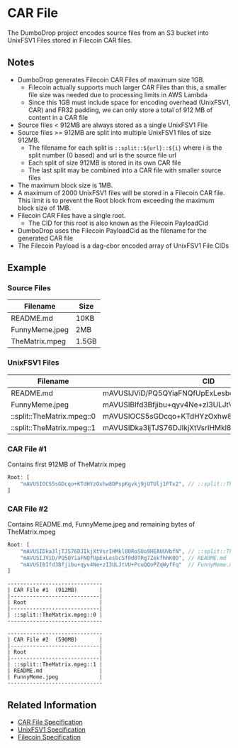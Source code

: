 # CAR File 

The DumboDrop project encodes source files from an S3 bucket into UnixFSV1 Files stored in Filecoin CAR files.

## Notes

* DumboDrop generates Filecoin CAR Files of maximum size 1GB.  
  * Filecoin actually supports much larger CAR Files than this, a smaller file size was needed due to processing limits in AWS Lambda
  * Since this 1GB must include space for encoding overhead (UnixFSV1, CAR) and FR32 padding, we can only store a total of 912 MB of content in a CAR file
* Source files < 912MB are always stored as a single UnixFSV1 File
* Source files >= 912MB are split into multiple UnixFSV1 files of size 912MB.
  * The filename for each split is `::split::${url}::${i}` where i is the split number (0 based) and url is the source file url 
  * Each split of size 912MB is stored in its own CAR file
  * The last split may be combined into a CAR file with smaller source files
* The maximum block size is 1MB.
* A maximum of 2000 UnixFSV1 files will be stored in a Filecoin CAR file.  This limit is to prevent the Root block from exceeding the maximum 
  block size of 1MB.
* Filecoin CAR Files have a single root. 
  * The CID for this root is also known as the Filecoin PayloadCid
* DumboDrop uses the Filecoin PayloadCid as the filename for the generated CAR file
* The Filecoin Payload is a dag-cbor encoded array of UnixFSV1 File CIDs

## Example

### Source Files

| Filename       | Size     |
| -------------- | -------- |
| README.md      | 10KB     |
| FunnyMeme.jpeg | 2MB      |
| TheMatrix.mpeg | 1.5GB    |


### UnixFSV1 Files

| Filename                   | CID                                               | Size   |
| -------------------------- | ------------------------------------------------- | ------ |
| README.md                  | mAVUSIJViD/PQ5QYiaFNQfUpExLesbcSf0d0TRg7ZekfhhK0D | 10KB   |
| FunnyMeme.jpeg             | mAVUSIBIfd3Bfjibu+qyv4Ne+zI3ULJtVU+PcuQQoPZqWyfFq | 2MB    |
| ::split::TheMatrix.mpeg::0 | mAVUSIOCS5sGDcqo+KTdHYzOxhw8DPspKgvkj9jUTUlj1FTx2 | 912MB  |
| ::split::TheMatrix.mpeg::1 | mAVUSIDka3ljTJS76DJIkjXtVsrIHMkl80RoSUo9HEAUUVbfN | 588MB   |


### CAR File #1

Contains first 912MB of TheMatrix.mpeg

``` JavaScript
Root: [
    "mAVUSIOCS5sGDcqo+KTdHYzOxhw8DPspKgvkj9jUTUlj1FTx2", // ::split::TheMatrix.mpeg::0
]
```

### CAR File #2

Contains README.md, FunnyMeme.jpeg and remaining bytes of TheMatrix.mpeg
``` JavaScript
Root: [
    "mAVUSIDka3ljTJS76DJIkjXtVsrIHMkl80RoSUo9HEAUUVbfN", // ::split::TheMatrix.mpeg::1
    "mAVUSIJViD/PQ5QYiaFNQfUpExLesbcSf0d0TRg7ZekfhhK0D", // README.md
    "mAVUSIBIfd3Bfjibu+qyv4Ne+zI3ULJtVU+PcuQQoPZqWyfFq"  // FunnyMeme.md
]
```

```
------------------------------   
| CAR File #1  (912MB)       |   
|----------------------------|    
| Root                       |    
|----------------------------|    
| ::split::TheMatrix.mpeg::0 |   
------------------------------    

------------------------------
| CAR File #2  (590MB)       |
|----------------------------|
| Root                       |
|----------------------------|
| ::split::TheMatrix.mpeg::1 |
| README.md                  |
| FunnyMeme.jpeg             |
------------------------------
```

## Related Information

* [CAR File Specification](https://github.com/ipld/specs/blob/7ffdb0c98af6d0a0a3d3e334e6c9606abb4cf62e/block-layer/content-addressable-archives.md)
* [UnixFSV1 Specification](https://nmb48.top/ipfs/specs/blob/master/UNIXFS.md)
* [Filecoin Specification](https://filecoin-project.github.io/specs/)




